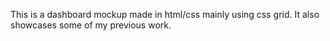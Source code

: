 This is a dashboard mockup made in html/css mainly using css grid. It also showcases some of my previous work.
